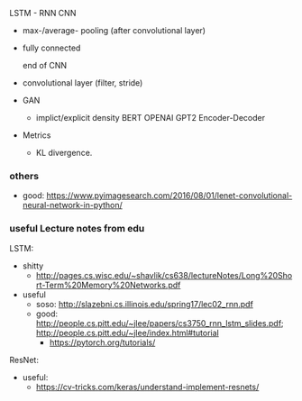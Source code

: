 LSTM - RNN
CNN
  - max-/average- pooling (after convolutional layer)
  - fully connected <p>end of CNN</p>
  - convolutional layer (filter, stride)
- GAN
  - implict/explicit density
BERT
OPENAI GPT2
Encoder-Decoder

- Metrics
  - KL divergence.



### others
- good: https://www.pyimagesearch.com/2016/08/01/lenet-convolutional-neural-network-in-python/

### useful Lecture notes from edu

LSTM:
  - shitty 
    - http://pages.cs.wisc.edu/~shavlik/cs638/lectureNotes/Long%20Short-Term%20Memory%20Networks.pdf
  - useful
    - soso: http://slazebni.cs.illinois.edu/spring17/lec02_rnn.pdf
    - good: http://people.cs.pitt.edu/~jlee/papers/cs3750_rnn_lstm_slides.pdf; http://people.cs.pitt.edu/~jlee/index.html#tutorial
      - https://pytorch.org/tutorials/

ResNet:
  - useful:
    - https://cv-tricks.com/keras/understand-implement-resnets/
